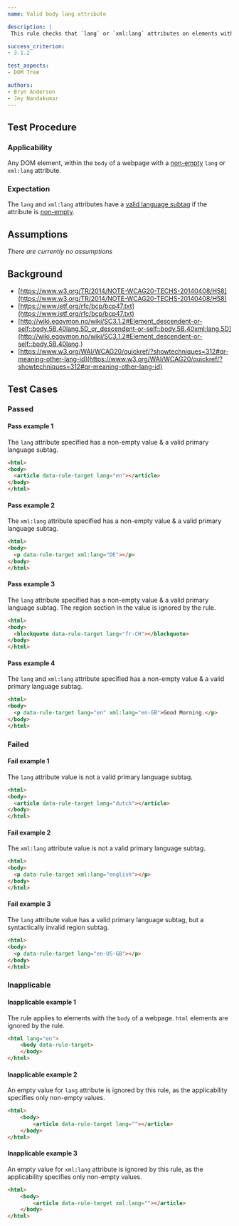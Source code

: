 ```yaml
---
name: Valid body lang attribute

description: |
 This rule checks that `lang` or `xml:lang` attributes on elements within the `body` of a web page has a valid language subtag.

success_criterion:
- 3.1.2

test_aspects:
- DOM Tree

authors:
- Bryn Anderson
- Jey Nandakumar
---
```


## Test Procedure

### Applicability

Any DOM element, within the `body` of a webpage with a [non-empty](#non-empty) `lang` or `xml:lang` attribute.

### Expectation

The `lang` and `xml:lang` attributes have a [valid language subtag](#valid-language-subtag) if the attribute is [non-empty](#non-empty).

## Assumptions

*There are currently no assumptions*

## Background

- [https://www.w3.org/TR/2014/NOTE-WCAG20-TECHS-20140408/H58](https://www.w3.org/TR/2014/NOTE-WCAG20-TECHS-20140408/H58)
- [https://www.ietf.org/rfc/bcp/bcp47.txt](https://www.ietf.org/rfc/bcp/bcp47.txt)
- [http://wiki.egovmon.no/wiki/SC3.1.2#Element_descendent-or-self::body.5B.40lang.5D_or_descendent-or-self::body.5B.40xml:lang.5D](http://wiki.egovmon.no/wiki/SC3.1.2#Element_descendent-or-self::body.5B.40lang.)
- [https://www.w3.org/WAI/WCAG20/quickref/?showtechniques=312#qr-meaning-other-lang-id](https://www.w3.org/WAI/WCAG20/quickref/?showtechniques=312#qr-meaning-other-lang-id)

## Test Cases

### Passed

#### Pass example 1

The `lang` attribute specified has a non-empty value & a valid primary language subtag.

```html
<html>
<body> 
  <article data-rule-target lang="en"></article>
</body>
</html>
```

#### Pass example 2

The `xml:lang` attribute specified has a non-empty value & a valid primary language subtag.

```html
<html>
<body>
  <p data-rule-target xml:lang="DE"></p>
</body>
</html>
```

#### Pass example 3

The `lang` attribute specified has a non-empty value & a valid primary language subtag. The region section in the value is ignored by the rule.

```html
<html>
<body>
  <blockquote data-rule-target lang="fr-CH"></blockquote>
</body>
</html>
```

#### Pass example 4

The `lang` and `xml:lang` attribute specified has a non-empty value & a valid primary language subtag.

```html
<html>
<body>
  <p data-rule-target lang="en" xml:lang="en-GB">Good Morning.</p>
</body>
</html>
```

### Failed

#### Fail example 1

The `lang` attribute value is not a valid primary language subtag.

```html
<html>
<body>
  <article data-rule-target lang="dutch"></article>
</body>
</html>
```

#### Fail example 2

The `xml:lang` attribute value is not a valid primary language subtag.

```html
<html>
<body>
  <p data-rule-target xml:lang="english"></p>
</body>
</html>
```

#### Fail example 3

The `lang` attribute value has a valid primary language subtag, but a syntactically invalid region subtag.

```html
<html>
<body>
  <p data-rule-target lang="en-US-GB"></p>
</body>
</html>
```

### Inapplicable

#### Inapplicable example 1


The rule applies to elements with the `body` of a webpage. `html` elements are ignored by the rule.

```html
<html lang="en">
	<body data-rule-target>
	</body>
</html>
```

#### Inapplicable example 2

An empty value for `lang` attribute is ignored by this rule, as the applicability specifies only non-empty values.

```html
<html>
	<body>
		<article data-rule-target lang=""></article>
	</body>
</html>
```

#### Inapplicable example 3

An empty value for `xml:lang` attribute is ignored by this rule, as the applicability specifies only non-empty values.

```html
<html>
	<body>
		<article data-rule-target xml:lang=""></article>
	</body>
</html>
```